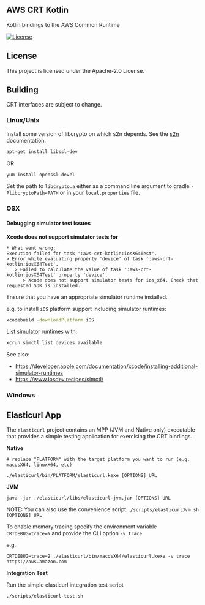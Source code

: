## AWS CRT Kotlin

Kotlin bindings to the AWS Common Runtime

[![License][apache-badge]][apache-url]

[apache-badge]: https://img.shields.io/badge/License-Apache%202.0-blue.svg
[apache-url]: LICENSE

## License

This project is licensed under the Apache-2.0 License.

## Building

CRT interfaces are subject to change.

### Linux/Unix
Install some version of libcrypto on which s2n depends. See the [s2n](https://github.com/awslabs/s2n) documentation.

```sh
apt-get install libssl-dev
```

OR

```sh
yum install openssl-devel
```

Set the path to `libcrypto.a` either as a command line argument to gradle `-PlibcryptoPath=PATH` or in your `local.properties` file.


### OSX

#### Debugging simulator test issues

**Xcode does not support simulator tests for <native target>**

```
* What went wrong:
Execution failed for task ':aws-crt-kotlin:iosX64Test'.
> Error while evaluating property 'device' of task ':aws-crt-kotlin:iosX64Test'.
   > Failed to calculate the value of task ':aws-crt-kotlin:iosX64Test' property 'device'.
      > Xcode does not support simulator tests for ios_x64. Check that requested SDK is installed.
```

Ensure that you have an appropriate simulator runtime installed.

e.g. to install `iOS` platform support including simulator runtimes:
```sh
xcodebuild -downloadPlatform iOS
```

List simulator runtimes with:

```sh
xcrun simctl list devices available
```


See also: 

* https://developer.apple.com/documentation/xcode/installing-additional-simulator-runtimes
* https://www.iosdev.recipes/simctl/

### Windows


## Elasticurl App

The `elasticurl` project contains an MPP (JVM and Native only) executable that provides a simple testing application for exercising the CRT bindings. 

**Native**

```
# replace "PLATFORM" with the target platform you want to run (e.g. macosX64, linuxX64, etc)

./elasticurl/bin/PLATFORM/elasticurl.kexe [OPTIONS] URL
```


**JVM**
```
java -jar ./elasticurl/libs/elasticurl-jvm.jar [OPTIONS] URL
```

NOTE: You can also use the convenience script `./scripts/elasticurlJvm.sh [OPTIONS] URL`

To enable memory tracing specify the environment variable `CRTDEBUG=trace=N` and provide the CLI option `-v trace`

e.g.
```
CRTDEBUG=trace=2 ./elasticurl/bin/macosX64/elasticurl.kexe -v trace https://aws.amazon.com
```


**Integration Test**

Run the simple elasticurl integration test script

`./scripts/elasticurl-test.sh`

